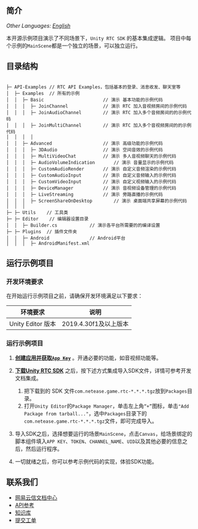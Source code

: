 ## 简介

_Other Languages: [English](README.md)_

本开源示例项目演示了不同场景下，`Unity RTC SDK` 的基本集成逻辑。 项目中每个示例的`MainScene`都是一个独立的场景，可以独立运行。

## 目录结构

```

├─ API-Examples // RTC API Examples，包括基本的登录、消息收发、聊天室等
│  ├─ Examples  // 所有的示例
│  │  ├─ Basic                 		// 演示 基本功能的示例代码
│  │  │  ├─ JoinChannel        		// 演示 RTC 加入音视频房间的示例代码
│  │  │  ├─ JoinAudioChannel   		// 演示 RTC 加入多个音频房间的的示例代码
│  │  │  ├─ JoinMultiChannel   		// 演示 RTC 加入多个音视频房间的的示例代码
│  │  │  │
│  │  ├─ Advanced              		// 演示 高级功能的示例代码
│  │  │  ├─ 3DAudio            		// 演示 空间音效的示例代码
│  │  │  ├─ MultiVideoChat     		// 演示 多人音视频聊天的示例代码
│  │  │  ├─ AudioVolumeIndication       // 演示 音量显示的示例代码
│  │  │  ├─ CustomAudioRender     	// 演示 自定义音频渲染的示例代码
│  │  │  ├─ CustomAudioInput     	// 演示 自定义音频输入的示例代码
│  │  │  ├─ CustomVideoInput     	// 演示 自定义视频输入的示例代码
│  │  │  ├─ DeviceManager     		// 演示 音视频设备管理的示例代码
│  │  │  ├─ LiveStreaming     		// 演示 旁路直播的示例代码
│  │  │  ├─ ScreenShareOnDesktop        // 演示 桌面端共享屏幕的示例代码
│  │  │
├─ ├─ Utils    // 工具类
├─ ├─ Editor    // 编辑器设置目录
│  │  ├─ Builder.cs            // 演示各平台所需要的的编译设置
├─ ├─ Plugins  // 插件文件夹
│  │  ├─ Android               // Android平台
│  │  │  ├─ AndroidManifest.xml
```

## 运行示例项目

### 开发环境要求

在开始运行示例项目之前，请确保开发环境满足以下要求：

| 环境要求 | 说明 |
|--------|--------|
| Unity Editor 版本 | 2019.4.30f1及以上版本 |

### 运行示例项目

1. [**创建应用并获取`App Key`**](https://doc.yunxin.163.com/console/docs/TIzMDE4NTA?platform=console) 。开通必要的功能，如音视频功能等。

2. [**下载Unity RTC SDK**](https://doc.yunxin.163.com/nertc/sdk-download?platform=unity) 之后，按下述方式集成导入SDK文件，详情可参考开发文档集成。
	1. 把下载到的 SDK 文件`com.netease.game.rtc-*.*.*.tgz`放到`Packages`目录。
	2. 打开`Unity Editor`的`Package Manager`，单击左上角`“+”`图标，单击`"Add Package from tarball..."`，选中`Packages`目录下的`com.netease.game.rtc-*.*.*.tgz`文件，即可完成导入。

3. 导入SDK之后，选择想要运行的场景`MainScene`，点击`Canvas`，给场景绑定的脚本组件填入`APP KEY`、`TOKEN`、`CHANNEL_NAME`、`UID`以及其他必要的信息之后，然后运行程序。

4. 一切就绪之后，你可以参考示例代码的实现，体验SDK功能。



## 联系我们

- [网易云信文档中心](https://doc.yunxin.163.com/nertc/docs/home-page?platform=unity)
- [API参考](https://doc.yunxin.163.com/nertc/api-refer/unity/doxygen/Latest/zh/html/index.html)
- [知识库](https://faq.yunxin.163.com/kb/main/#/)
- [提交工单](https://app.yunxin.163.com/index#/issue/submit)	

